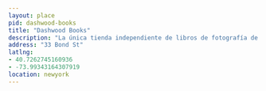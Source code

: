 ```yaml
---
layout: place
pid: dashwood-books
title: "Dashwood Books"
description: "La única tienda independiente de libros de fotografía de Nueva York. La manager de la tienda, Miwa Susuda, te hará una foto y la subirá a instagram si le compras algún libro."
address: "33 Bond St"
latlng:
- 40.7262745160936
- -73.99343164307919
location: newyork
---
```

